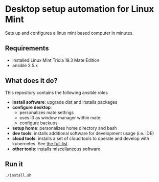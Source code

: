 # Desktop setup automation for Linux Mint

Sets up and configures a linux mint based computer in minutes.

## Requirements

- Installed Linux Mint Tricia 19.3 Mate Edition
- ansible 2.5.x

## What does it do?

This repository contains the following ansible roles
- __install software__: upgrade dist and installs packages
- __configure desktop__: 
  - personalizes mate settings
  - uses i3 as window manager within mate
  - configure backups
- __setup home__: personalizes home directory and bash
- __dev tools__: installs additional software for development usage (i.e. IDE)
- __cloud tools__: installs a set of cloud tools to operate and develop with kubernetes. See [the full list](./roles/04-cloud-tools/defaults/main.yml#L5).
- __other tools__: installs miscellaneous software

## Run it

```bash
./install.sh
```
